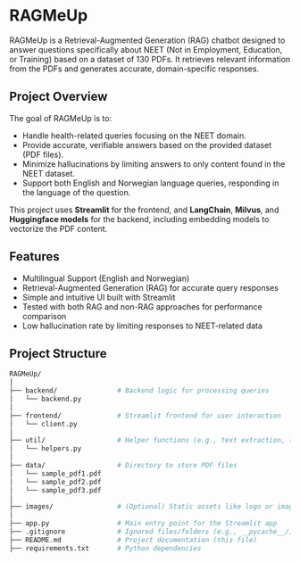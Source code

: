# RAGMeUp

RAGMeUp is a Retrieval-Augmented Generation (RAG) chatbot designed to answer questions specifically about NEET (Not in Employment, Education, or Training) based on a dataset of 130 PDFs. It retrieves relevant information from the PDFs and generates accurate, domain-specific responses. 

## Project Overview

The goal of RAGMeUp is to:
- Handle health-related queries focusing on the NEET domain.
- Provide accurate, verifiable answers based on the provided dataset (PDF files).
- Minimize hallucinations by limiting answers to only content found in the NEET dataset.
- Support both English and Norwegian language queries, responding in the language of the question.

This project uses **Streamlit** for the frontend, and **LangChain**, **Milvus**, and **Huggingface models** for the backend, including embedding models to vectorize the PDF content.

## Features

- Multilingual Support (English and Norwegian)
- Retrieval-Augmented Generation (RAG) for accurate query responses
- Simple and intuitive UI built with Streamlit
- Tested with both RAG and non-RAG approaches for performance comparison
- Low hallucination rate by limiting responses to NEET-related data

## Project Structure

```bash
RAGMeUp/
│
├── backend/               # Backend logic for processing queries
│   └── backend.py
│
├── frontend/              # Streamlit frontend for user interaction
│   └── client.py
│
├── util/                  # Helper functions (e.g., text extraction, language detection)
│   └── helpers.py
│
├── data/                  # Directory to store PDF files
│   └── sample_pdf1.pdf
│   └── sample_pdf2.pdf
│   └── sample_pdf3.pdf
│
├── images/                # (Optional) Static assets like logo or images for the frontend
│
├── app.py                 # Main entry point for the Streamlit app
├── .gitignore             # Ignored files/folders (e.g., __pycache__/)
├── README.md              # Project documentation (this file)
├── requirements.txt       # Python dependencies
